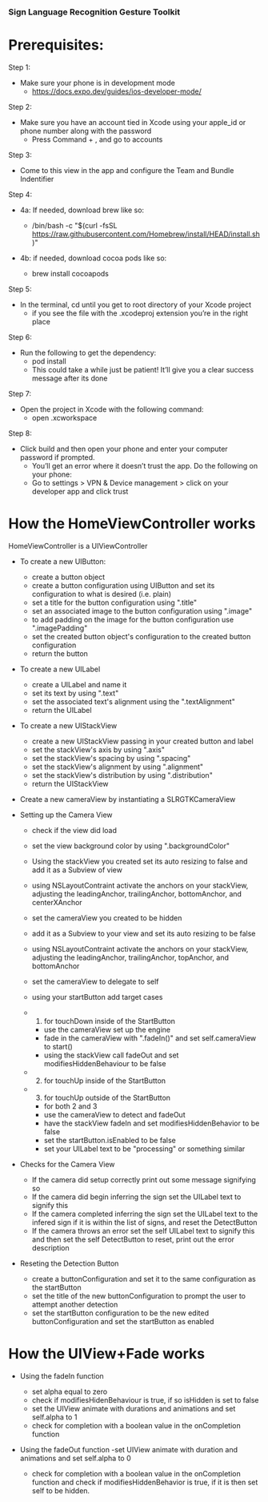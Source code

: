 ### Sign Language Recognition Gesture Toolkit
# Prerequisites:

Step 1:
* Make sure your phone is in development mode
    - https://docs.expo.dev/guides/ios-developer-mode/
 
Step 2:
* Make sure you have an account tied in Xcode using your apple_id or phone number along with the password
    - Press Command + , and go to accounts
 
Step 3:
* Come to this view in the app and configure the Team and Bundle Indentifier

Step 4:
* 4a: If needed, download brew like so:
    - /bin/bash -c "$(curl -fsSL https://raw.githubusercontent.com/Homebrew/install/HEAD/install.sh)"

* 4b: if needed, download cocoa pods like so:
    - brew install cocoapods

Step 5:
* In the terminal, cd until you get to root directory of your Xcode project 
    - if you see the file with the .xcodeproj extension you’re in the right place

Step 6: 
* Run the following to get the dependency:
    - pod install
    - This could take a while just be patient! It’ll give you a clear success message after its done

Step 7:
* Open the project in Xcode with the following command:
    - open <filename>.xcworkspace

Step 8:
* Click build and then open your phone and enter your computer password if prompted.
    - You’ll get an error where it doesn’t trust the app. Do the following on your phone: 
    - Go to settings > VPN & Device management > click on your developer app and click trust

# How the HomeViewController works

HomeViewController is a UIViewController

* To create a new UIButton:
    - create a button object
    - create a button configuration using UIButton and set its configuration to what is desired (i.e. plain)
    - set a title for the button configuration using ".title"
    - set an associated image to the button configuration using ".image"
    - to add padding on the image for the button configuration use ".imagePadding"
    - set the created button object's configuration to the created button configuration
    - return the button

* To create a new UILabel
    - create a UILabel and name it
    - set its text by using ".text"
    - set the associated text's alignment using the ".textAlignment"
    - return the UILabel

* To create a new UIStackView
    - create a new UIStackView passing in your created button and label
    - set the stackView's axis by using ".axis"
    - set the stackView's spacing by using ".spacing"
    - set the stackView's alignment by using ".alignment"
    - set the stackView's distribution by using ".distribution"
    - return the UIStackView

* Create a new cameraView by instantiating a SLRGTKCameraView

* Setting up the Camera View
    - check if the view did load
    - set the view background color by using ".backgroundColor"
    - Using the stackView you created set its auto resizing to false and add it as a Subview of view
    - using NSLayoutContraint activate the anchors on your stackView, adjusting the leadingAnchor, trailingAnchor, bottomAnchor, and centerXAnchor
    - set the cameraView you created to be hidden
    - add it as a Subview to your view and set its auto resizing to be false
     - using NSLayoutContraint activate the anchors on your stackView, adjusting the leadingAnchor, trailingAnchor, topAnchor, and bottomAnchor
     - set the cameraView to delegate to self
     - using your startButton add target cases
     - 1. for touchDown inside of the StartButton
        - use the cameraView set up the engine
        - fade in the cameraView with ".fadeIn()" and set self.cameraView to start()
        - using the stackView call fadeOut and set modifiesHiddenBehaviour to be false

     - 2. for touchUp inside of the StartButton
     - 3. for touchUp outside of the StartButton
        - for both 2 and 3
        - use the cameraView to detect and fadeOut
        - have the stackView fadeIn and set modifiesHiddenBehavior to be false
        - set the startButton.isEnabled to be false
        - set your UILabel text to be "processing" or something similar

* Checks for the Camera View
    - If the camera did setup correctly print out some message signifying so
    - If the camera did begin inferring the sign set the UILabel text to signify this
    - If the camera completed inferring the sign set the UILabel text to the infered sign if it is within the list of signs, and reset the DetectButton
    - If the camera throws an error set the self UILabel text to signify this and then set the self DetectButton to reset, print out the error description

* Reseting the Detection Button
    - create a buttonConfiguration and set it to the same configuration as the startButton
    - set the title of the new buttonConfiguration to prompt the user to attempt another detection
    - set the startButton configuration to be the new edited buttonConfiguration and set the startButton as enabled
     

# How the UIView+Fade works

* Using the fadeIn function
    - set alpha equal to zero
    - check if modifiesHidenBehaviour is true, if so isHidden is set to false
    - set the UIView animate with durations and animations and set self.alpha to 1
    - check for completion with a boolean value in the onCompletion function

* Using the fadeOut function
    -set UIView animate with duration and animations and set self.alpha to 0
    - check for completion with a boolean value in the onCompletion function and check if modifiesHiddenBehavior is true, if it is then set self to be hidden.
